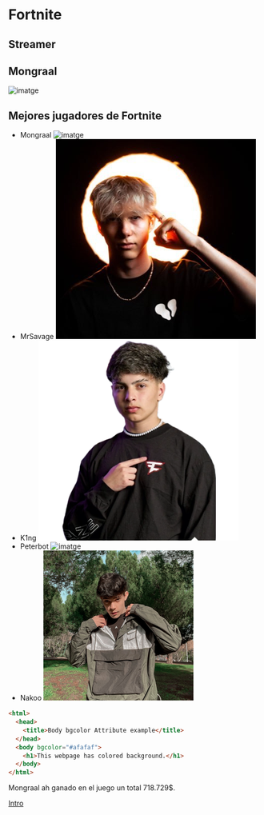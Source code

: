 # Fortnite
## Streamer 
## Mongraal 
![imatge](https://github.com/user-attachments/assets/5d904358-bba4-4b38-a80f-5a9a9af1625c)

## Mejores jugadores de Fortnite 
+ Mongraal ![imatge](https://github.com/user-attachments/assets/77379aa8-1f57-43b5-9a7b-2b97bca58a63)
+ MrSavage ![imatge](mrsavage.jpg) 
+ K1ng ![imatge](FaZe_K1nG.webp) 
+ Peterbot ![imatge](peterbot.avif)
+ Nakoo ![imatge](nakoo.png) 

~~~html
<html>
  <head>
    <title>Body bgcolor Attribute example</title>
  </head>
  <body bgcolor="#afafaf">
    <h1>This webpage has colored background.</h1>
  </body>
</html>
 ~~~

Mongraal ah ganado en el juego un total 718.729$.

[Intro](intro.md) 
